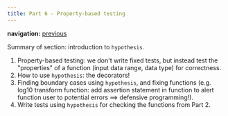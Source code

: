 ```yaml
---
title: Part 6 - Property-based testing
---
```


**navigation:** [previous](./chapter5)

Summary of section: introduction to `hypothesis`.

1. Property-based testing: we don't write fixed tests, but instead test the "properties" of a function (input data range, data type) for correctness.
1. How to use `hypothesis`: the decorators!
1. Finding boundary cases using `hypothesis`, and fixing functions (e.g. log10 transform function: add assertion statement in function to alert function user to potential errors ==> defensive programming!).
1. Write tests using `hypothesis` for checking the functions from Part 2.

